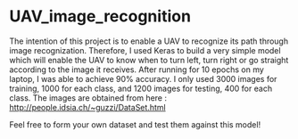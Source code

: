# UAV_image_recognition

The intention of this project is to enable a UAV to recognize its path through image recognization. Therefore, I used Keras to build a very simple model which will enable the UAV to know when to turn left, turn right or go straight according to the image it receives. After running for 10 epochs on my laptop, I was able to achieve 90% accuracy. I only used 3000 images for training, 1000 for each class, and 1200 images for testing, 400 for each class. The images are obtained from here : http://people.idsia.ch/~guzzi/DataSet.html


Feel free to form your own dataset and test them against this model!
